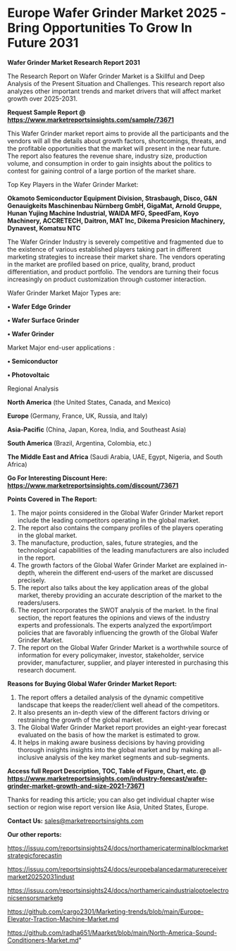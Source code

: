  # Europe Wafer Grinder Market 2025 -Bring Opportunities To Grow In Future 2031

<strong>Wafer Grinder Market Research Report 2031</strong>

The Research Report on Wafer Grinder Market is a Skillful and Deep Analysis of the Present Situation and Challenges. This research report also analyzes other important trends and market drivers that will affect market growth over 2025-2031.

<strong>Request Sample Report @ <a href=https://www.marketreportsinsights.com/sample/73671>https://www.marketreportsinsights.com/sample/73671</a></strong>

This Wafer Grinder market report aims to provide all the participants and the vendors will all the details about growth factors, shortcomings, threats, and the profitable opportunities that the market will present in the near future. The report also features the revenue share, industry size, production volume, and consumption in order to gain insights about the politics to contest for gaining control of a large portion of the market share.

Top Key Players in the Wafer Grinder Market:

<strong>Okamoto Semiconductor Equipment Division, Strasbaugh, Disco, G&N Genauigkeits Maschinenbau Nürnberg GmbH, GigaMat, Arnold Gruppe, Hunan Yujing Machine Industrial, WAIDA MFG, SpeedFam, Koyo Machinery, ACCRETECH, Daitron, MAT Inc, Dikema Presicion Machinery, Dynavest, Komatsu NTC</strong>

The Wafer Grinder Industry is severely competitive and fragmented due to the existence of various established players taking part in different marketing strategies to increase their market share. The vendors operating in the market are profiled based on price, quality, brand, product differentiation, and product portfolio. The vendors are turning their focus increasingly on product customization through customer interaction.

Wafer Grinder Market Major Types are:

<strong>• Wafer Edge Grinder

• Wafer Surface Grinder

• Wafer Grinder</strong>

Market Major end-user applications :

<strong>• Semiconductor

• Photovoltaic</strong>

Regional Analysis

</u><strong><b>North America</b></strong> (the United States, Canada, and Mexico)

<strong><b>Europe </b></strong>(Germany, France, UK, Russia, and Italy)

<strong><b>Asia-Pacific</b></strong> (China, Japan, Korea, India, and Southeast Asia)

<strong><b>South America</b></strong> (Brazil, Argentina, Colombia, etc.)

<strong><b>The Middle East and Africa</b></strong> (Saudi Arabia, UAE, Egypt, Nigeria, and South Africa)

<strong>Go For Interesting Discount Here: <a href=https://www.marketreportsinsights.com/discount/73671>https://www.marketreportsinsights.com/discount/73671</a></strong>

<strong>Points Covered in The Report:</strong>
<ol>
  <li>The major points considered in the Global Wafer Grinder Market report include the leading competitors operating in the global market.</li>
  <li>The report also contains the company profiles of the players operating in the global market.</li>
  <li>The manufacture, production, sales, future strategies, and the technological capabilities of the leading manufacturers are also included in the report.</li>
  <li>The growth factors of the Global Wafer Grinder Market are explained in-depth, wherein the different end-users of the market are discussed precisely.</li>
  <li>The report also talks about the key application areas of the global market, thereby providing an accurate description of the market to the readers/users.</li>
  <li>The report incorporates the SWOT analysis of the market. In the final section, the report features the opinions and views of the industry experts and professionals. The experts analyzed the export/import policies that are favorably influencing the growth of the Global Wafer Grinder Market.</li>
  <li>The report on the Global Wafer Grinder Market is a worthwhile source of information for every policymaker, investor, stakeholder, service provider, manufacturer, supplier, and player interested in purchasing this research document.</li>
</ol>
<strong>Reasons for Buying Global Wafer Grinder Market Report:</strong>

<ol>
  <li>The report offers a detailed analysis of the dynamic competitive landscape that keeps the reader/client well ahead of the competitors.</li>
  <li>It also presents an in-depth view of the different factors driving or restraining the growth of the global market.</li>
  <li>The Global Wafer Grinder Market report provides an eight-year forecast evaluated on the basis of how the market is estimated to grow.</li>
  <li>It helps in making aware business decisions by having providing thorough insights insights into the global market and by making an all-inclusive analysis of the key market segments and sub-segments.</li>
</ol>
<strong>Access full Report Description, TOC, Table of Figure, Chart, etc. @ <a href=https://www.marketreportsinsights.com/industry-forecast/wafer-grinder-market-growth-and-size-2021-73671>https://www.marketreportsinsights.com/industry-forecast/wafer-grinder-market-growth-and-size-2021-73671</a></strong>


Thanks for reading this article; you can also get individual chapter wise section or region wise report version like Asia, United States, Europe.

<strong>Contact Us:</strong>
sales@marketreportsinsights.com

<strong>Our other reports:</strong>

<a href=https://issuu.com/reportsinsights24/docs/northamericaterminalblockmarketstrategicforecastin>https://issuu.com/reportsinsights24/docs/northamericaterminalblockmarketstrategicforecastin</a>

<a href=https://issuu.com/reportsinsights24/docs/europebalancedarmaturereceivermarket20252031indust>https://issuu.com/reportsinsights24/docs/europebalancedarmaturereceivermarket20252031indust</a>

<a href=https://issuu.com/reportsinsights24/docs/northamericaindustrialoptoelectronicsensorsmarketg>https://issuu.com/reportsinsights24/docs/northamericaindustrialoptoelectronicsensorsmarketg</a>

<a href=https://github.com/cargo2301/Marketing-trends/blob/main/Europe-Elevator-Traction-Machine-Market.md>https://github.com/cargo2301/Marketing-trends/blob/main/Europe-Elevator-Traction-Machine-Market.md</a>

<a href=https://github.com/radha651/Maarket/blob/main/North-America-Sound-Conditioners-Market.md>https://github.com/radha651/Maarket/blob/main/North-America-Sound-Conditioners-Market.md</a>"
